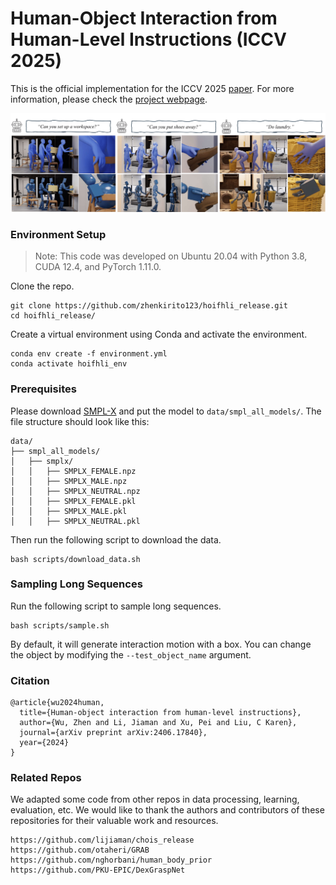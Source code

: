
# Human-Object Interaction from Human-Level Instructions (ICCV 2025)

This is the official implementation for the ICCV 2025 [paper](https://arxiv.org/abs/2406.17840). For more information, please check the [project webpage](https://hoifhli.github.io/).

![CHOIS Teaser](teaser.png)

### Environment Setup
> Note: This code was developed on Ubuntu 20.04 with Python 3.8, CUDA 12.4, and PyTorch 1.11.0.

Clone the repo.
```
git clone https://github.com/zhenkirito123/hoifhli_release.git
cd hoifhli_release/
```
Create a virtual environment using Conda and activate the environment. 
```
conda env create -f environment.yml
conda activate hoifhli_env 
```


### Prerequisites 
Please download [SMPL-X](https://smpl-x.is.tue.mpg.de/index.html) and put the model to ```data/smpl_all_models/```. The file structure should look like this:

```
data/
├── smpl_all_models/
│   ├── smplx/
│   │   ├── SMPLX_FEMALE.npz
│   │   ├── SMPLX_MALE.npz
│   │   ├── SMPLX_NEUTRAL.npz
│   │   ├── SMPLX_FEMALE.pkl
│   │   ├── SMPLX_MALE.pkl
│   │   ├── SMPLX_NEUTRAL.pkl
```

Then run the following script to download the data.
```
bash scripts/download_data.sh
```


### Sampling Long Sequences
Run the following script to sample long sequences.
```
bash scripts/sample.sh
```
By default, it will generate interaction motion with a box. You can change the object by modifying the ```--test_object_name``` argument.

### Citation
```
@article{wu2024human,
  title={Human-object interaction from human-level instructions},
  author={Wu, Zhen and Li, Jiaman and Xu, Pei and Liu, C Karen},
  journal={arXiv preprint arXiv:2406.17840},
  year={2024}
}
```

### Related Repos
We adapted some code from other repos in data processing, learning, evaluation, etc. We would like to thank the authors and contributors of these repositories for their valuable work and resources.
```
https://github.com/lijiaman/chois_release
https://github.com/otaheri/GRAB
https://github.com/nghorbani/human_body_prior
https://github.com/PKU-EPIC/DexGraspNet
```